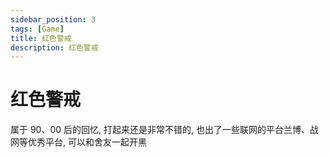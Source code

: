 ```yaml
---
sidebar_position: 3
tags: [Game]
title: 红色警戒
description: 红色警戒
---
```

# 红色警戒
属于 90、00 后的回忆, 打起来还是非常不错的, 也出了一些联网的平台兰博、战网等优秀平台, 可以和舍友一起开黑